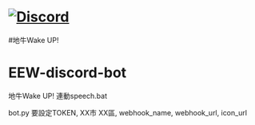 # [![Discord](https://discord.com/api/guilds/808241076657717268/widget.png)](https://discord.gg/rCZeuaucjf)
#地牛Wake UP!
# EEW-discord-bot

地牛Wake UP! 連動speech.bat

bot.py
要設定TOKEN, XX市 XX區, webhook_name, webhook_url, icon_url
